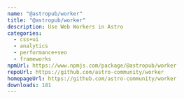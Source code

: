 ```yaml
---
name: "@astropub/worker"
title: "@astropub/worker"
description: Use Web Workers in Astro
categories:
  - css+ui
  - analytics
  - performance+seo
  - frameworks
npmUrl: https://www.npmjs.com/package/@astropub/worker
repoUrl: https://github.com/astro-community/worker
homepageUrl: https://github.com/astro-community/worker
downloads: 181
---
```

